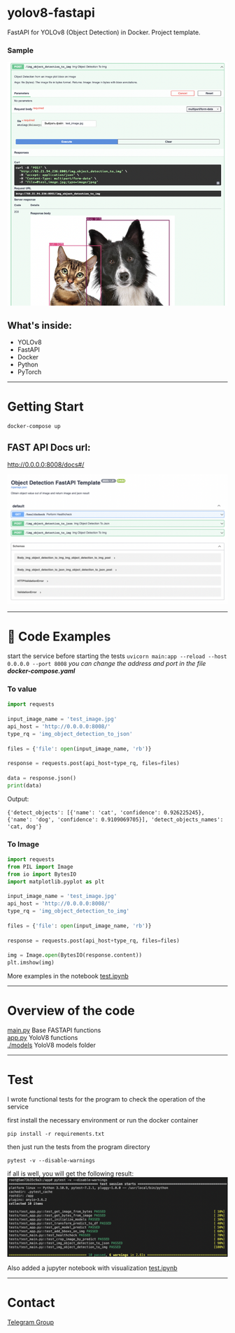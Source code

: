 # yolov8-fastapi
FastAPI for YOLOv8 (Object Detection) in Docker. Project template.

### Sample

<img width=600 src="./tests/res/fastapi_sample.png" alt="">

## What's inside:
- YOLOv8
- FastAPI
- Docker
- Python
- PyTorch


---
# Getting Start
```
docker-compose up
```

## FAST API Docs url:
http://0.0.0.0:8008/docs#/

<img width=600 src="./tests/res/fastapi.png" alt="FAST API">    

---
# 🚀 Code Examples
start the service before starting the tests
```uvicorn main:app --reload --host 0.0.0.0 --port 8008```
*you can change the address and port in the file **docker-compose.yaml***
### To value
```python
import requests

input_image_name = 'test_image.jpg'
api_host = 'http://0.0.0.0:8008/'
type_rq = 'img_object_detection_to_json'

files = {'file': open(input_image_name, 'rb')}

response = requests.post(api_host+type_rq, files=files)

data = response.json()     
print(data)
```
Output:
```
{'detect_objects': [{'name': 'cat', 'confidence': 0.926225245}, {'name': 'dog', 'confidence': 0.9109069705}], 'detect_objects_names': 'cat, dog'}
```

### To Image
```python
import requests
from PIL import Image
from io import BytesIO
import matplotlib.pyplot as plt

input_image_name = 'test_image.jpg'
api_host = 'http://0.0.0.0:8008/'
type_rq = 'img_object_detection_to_img'

files = {'file': open(input_image_name, 'rb')}

response = requests.post(api_host+type_rq, files=files)

img = Image.open(BytesIO(response.content)) 
plt.imshow(img)
```

More examples in the notebook [test.ipynb](./tests/test.ipynb)  

---

# Overview of the code
[main.py](./main.py) Base FASTAPI functions    
[app.py](./app.py) YoloV8 functions     
[./models](./models) YoloV8 models folder    

---
# Test
I wrote functional tests for the program to check the operation of the service     

first install the necessary environment or run the docker container
```
pip install -r requirements.txt
```

then just run the tests from the program directory
```
pytest -v --disable-warnings
```

if all is well, you will get the following result:     
<img width=600 src="./tests/res/tests.png" alt="">    

Also added a jupyter notebook with visualization [test.ipynb](./tests/test.ipynb)    


---

# Contact

[Telegram Group](https://t.me/automlalex)